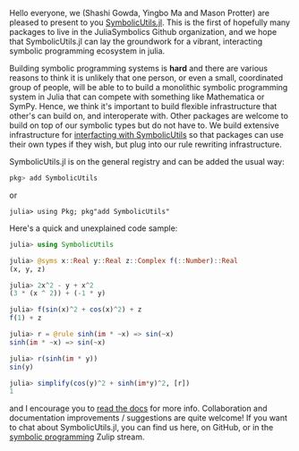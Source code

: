 
Hello everyone, we (Shashi Gowda, Yingbo Ma and Mason Protter) are
pleased to present to you
[SymbolicUtils.jl](https://github.com/JuliaSymbolics/SymbolicUtils.jl). This
is the first of hopefully many packages to live in the JuliaSymbolics
Github organization, and we hope that SymbolicUtils.jl can lay the
groundwork for a vibrant, interacting symbolic programming ecosystem
in julia.


Building symbolic programming systems is **hard** and there are
various reasons to think it is unlikely that one person, or even a
small, coordinated group of people, will be able to to build a
monolithic symbolic programming system in Julia that can compete with
something like Mathematica or SymPy. Hence, we think it's important to
build flexible infrastructure that other's can build on, and
interoperate with. Other packages are welcome to build on top of our
symbolic types but do not have to. We build extensive infrastructure
for [interfacting with
SymbolicUtils](https://juliasymbolics.github.io/SymbolicUtils.jl/interface/)
so that packages can use their own types if they wish, but plug into
our rule rewriting infrastructure.

SymbolicUtils.jl is on the general registry and can be added the usual way:
```julia
pkg> add SymbolicUtils
```
or
```
julia> using Pkg; pkg"add SymbolicUtils"
```

Here's a quick and unexplained code sample:
```julia
julia> using SymbolicUtils

julia> @syms x::Real y::Real z::Complex f(::Number)::Real
(x, y, z)

julia> 2x^2 - y + x^2
(3 * (x ^ 2)) + (-1 * y)

julia> f(sin(x)^2 + cos(x)^2) + z
f(1) + z

julia> r = @rule sinh(im * ~x) => sin(~x)
sinh(im * ~x) => sin(~x)

julia> r(sinh(im * y))
sin(y)

julia> simplify(cos(y)^2 + sinh(im*y)^2, [r])
1
```

and I encourage you to [read the
docs](https://juliasymbolics.github.io/SymbolicUtils.jl/) for more
info. Collaboration and documentation improvements / suggestions are
quite welcome! If you want to chat about SymbolicUtils.jl, you can
find us here, on GitHub, or in the [symbolic
programming](https://julialang.zulipchat.com/#narrow/stream/236639-symbolic-programming)
Zulip stream.
